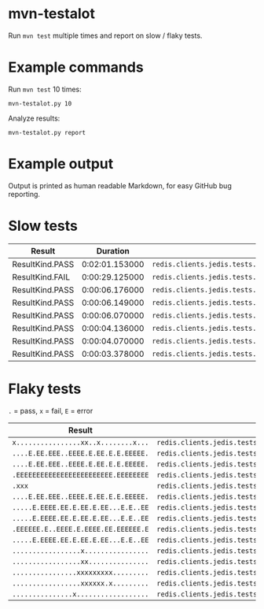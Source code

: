 # mvn-testalot

Run `mvn test` multiple times and report on slow / flaky tests.

# Example commands

Run `mvn test` 10 times:
```
mvn-testalot.py 10
```

Analyze results:
```
mvn-testalot.py report
```

# Example output

Output is printed as human readable Markdown, for easy GitHub bug reporting.

# Slow tests

| Result | Duration | Name |
|--------|----------|------|
| ResultKind.PASS | 0:02:01.153000 | `redis.clients.jedis.tests.JedisSentinelTest.sentinelFailover()` |
| ResultKind.FAIL | 0:00:29.125000 | `redis.clients.jedis.tests.JedisSentinelPoolTest.returnResourceDestroysResourceOnException()` |
| ResultKind.PASS | 0:00:06.176000 | `redis.clients.jedis.tests.JedisClusterTest.testReadonly()` |
| ResultKind.PASS | 0:00:06.149000 | `redis.clients.jedis.tests.SSLJedisClusterTest.testReadonly()` |
| ResultKind.PASS | 0:00:06.070000 | `redis.clients.jedis.tests.SSLJedisClusterWithCompleteCredentialsTest.testReadonly()` |
| ResultKind.PASS | 0:00:04.136000 | `redis.clients.jedis.tests.ShardedJedisPoolWithCompleteCredentialsTest.shouldReturnActiveShardsWhenOneGoesOffline()` |
| ResultKind.PASS | 0:00:04.070000 | `redis.clients.jedis.tests.ShardedJedisPoolTest.shouldReturnActiveShardsWhenOneGoesOffline()` |
| ResultKind.PASS | 0:00:03.378000 | `redis.clients.jedis.tests.JedisSentinelPoolTest.ensureSafeTwiceFailover()` |

# Flaky tests

`.` = pass, `x` = fail, `E` = error

| Result | Name |
|--------|------|
| `x................xx..x........x...` | `redis.clients.jedis.tests.JedisPoolTest.testCloseConnectionOnMakeObject()` |
| `....E.EE.EEE..EEEE.E.EE.E.E.EEEEE.` | `redis.clients.jedis.tests.JedisSentinelPoolTest.checkCloseableConnections()` |
| `....E.EE.EEE..EEEE.E.EE.E.E.EEEEE.` | `redis.clients.jedis.tests.JedisSentinelPoolTest.checkResourceIsCloseable()` |
| `.EEEEEEEEEEEEEEEEEEEEEEEE.EEEEEEEE` | `redis.clients.jedis.tests.JedisSentinelPoolTest.ensureSafeTwiceFailover()` |
| `.xxx` | `redis.clients.jedis.tests.JedisSentinelPoolTest.returnResourceDestroysResourceOnException()` |
| `....E.EE.EEE..EEEE.E.EE.E.E.EEEEE.` | `redis.clients.jedis.tests.JedisSentinelPoolTest.returnResourceShouldResetState()` |
| `.....E.EEEE.EE.E.EE.E.EE...E.E..EE` | `redis.clients.jedis.tests.JedisSentinelPoolWithCompleteCredentialsTest.checkCloseableConnections()` |
| `.....E.EEEE.EE.E.EE.E.EE...E.E..EE` | `redis.clients.jedis.tests.JedisSentinelPoolWithCompleteCredentialsTest.checkResourceIsCloseable()` |
| `.EEEEEE.E..EEEE.E.EEEE.EE.EEEEEE.E` | `redis.clients.jedis.tests.JedisSentinelPoolWithCompleteCredentialsTest.ensureSafeTwiceFailover()` |
| `.....E.EEEE.EE.E.EE.E.EE...E.E..EE` | `redis.clients.jedis.tests.JedisSentinelPoolWithCompleteCredentialsTest.returnResourceShouldResetState()` |
| `.................x................` | `redis.clients.jedis.tests.JedisTest.timeoutConnection()` |
| `.................xx...............` | `redis.clients.jedis.tests.JedisTest.timeoutConnectionWithURI()` |
| `................xxxxxxxxx.........` | `redis.clients.jedis.tests.ShardedJedisPoolTest.shouldReturnActiveShardsWhenOneGoesOffline()` |
| `.................xxxxxx.x.........` | `redis.clients.jedis.tests.ShardedJedisPoolWithCompleteCredentialsTest.shouldReturnActiveShardsWhenOneGoesOffline()` |
| `...............x..................` | `redis.clients.jedis.tests.commands.ControlCommandsTest.clientPause()` |
